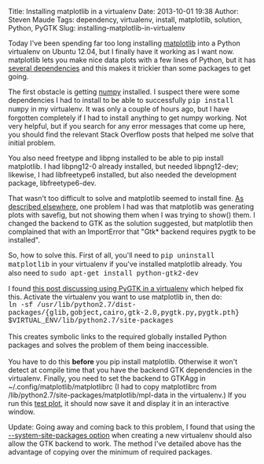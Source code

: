 Title: Installing matplotlib in a virtualenv
Date: 2013-10-01 19:38
Author: Steven Maude
Tags: dependency, virtualenv, install, matplotlib, solution, Python, PyGTK
Slug: installing-matplotlib-in-virtualenv

Today I've been spending far too long installing
[matplotlib](http://matplotlib.org/) into a Python virtualenv on Ubuntu
12.04, but I finally have it working as I want now. matplotlib lets you
make nice data plots with a few lines of Python, but it has [several
dependencies](http://matplotlib.org/users/installing.html#build-requirements)
and this makes it trickier than some packages to get going.  
  
The first obstacle is getting [numpy](http://www.numpy.org/) installed.
I suspect there were some dependencies I had to install to be able to
successfully
<span style="font-family: Courier New, Courier, monospace;">pip install
numpy</span> in my virtualenv. It was only a couple of hours ago, but I
have forgotten completely if I had to install anything to get numpy
working. Not very helpful, but if you search for any error messages that
come up here, you should find the relevant Stack Overflow posts that
helped me solve that initial problem.  
  
You also need freetype and libpng installed to be able to pip install
matplotlib. I had libpng12-0 already installed, but needed libpng12-dev;
likewise, I had libfreetype6 installed, but also needed the development
package, libfreetype6-dev.  
  
That wasn't too difficult to solve and matplotlib seemed to install
fine. [As described
elsewhere](http://stackoverflow.com/questions/7534453/matplotlib-does-not-show-my-drawings-although-i-call-pyplot-show),
one problem I had was that matplotlib was generating plots with savefig,
but not showing them when I was trying to show() them. I changed the
backend to GTK as the solution suggested, but matplotlib then complained
that with an ImportError that "Gtk\* backend requires pygtk to be
installed".  
  
So, how to solve this. First of all, you'll need to
<span style="font-family: Courier New, Courier, monospace;">pip
uninstall matplotlib</span> in your virtualenv if you've installed
matplotlib already. You also need to
<span style="font-family: Courier New, Courier, monospace;">sudo apt-get
install python-gtk2-dev</span>  
  
I found [this post discussing using PyGTK in a
virtualenv](http://stackoverflow.com/questions/249283/virtualenv-on-ubuntu-with-no-site-packages)
which helped fix this. Activate the virtualenv you want to use
matplotlib in, then do:  
<span style="font-family: Courier New, Courier, monospace;">ln -sf
/usr/lib/python2.7/dist-packages/{glib,gobject,cairo,gtk-2.0,pygtk.py,pygtk.pth}
$VIRTUAL\_ENV/lib/python2.7/site-packages </span>  
<span style="font-family: Courier New, Courier, monospace;">  
</span><span style="font-family: inherit;">This creates symbolic links
to the required globally installed Python packages and solves the
problem of them being inaccessible.</span>  
<span style="font-family: inherit;">  
</span><span style="font-family: inherit;">You have to do this
**before** you pip install matplotlib. Otherwise it won't detect at
compile time that you have the backend GTK dependencies in the
virtualenv. Finally, you need to set the backend to GTKAgg in
\~/.config/matplotlib/matplotlibrc (I had to copy matplotlibrc from
</span>/lib/python2.7/site-packages/matplotlib/mpl-data in the
virtualenv.) If you run this [test
plot](http://matplotlib.org/examples/pylab_examples/simple_plot.html),
it should now save it and display it in an interactive window.  
  
Update: Going away and coming back to this problem, I found that using
the [--system-site-packages
option](http://www.virtualenv.org/en/latest/#the-system-site-packages-option)
when creating a new virtualenv should also allow the GTK backend to
work. The method I've detailed above has the advantage of copying over
the minimum of required packages.
